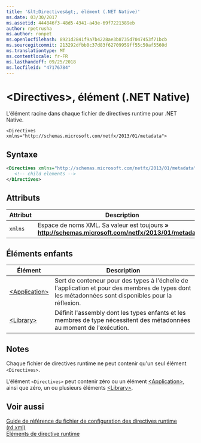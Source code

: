 ```yaml
---
title: '&lt;Directives&gt;, élément (.NET Native)'
ms.date: 03/30/2017
ms.assetid: 444846f3-48d5-4341-a43e-69f7221389eb
author: rpetrusha
ms.author: ronpet
ms.openlocfilehash: 8921d2841f9a7b4228ae3b8735d7047453f71bcb
ms.sourcegitcommit: 213292dfbb0c37d83f62709959ff55c50af5560d
ms.translationtype: MT
ms.contentlocale: fr-FR
ms.lasthandoff: 09/25/2018
ms.locfileid: "47176784"
---
```

# <a name="ltdirectivesgt-element-net-native"></a>&lt;Directives&gt;, élément (.NET Native)
L’élément racine dans chaque fichier de directives runtime pour .NET Native.  
  
 `<Directives xmlns="http://schemas.microsoft.com/netfx/2013/01/metadata">` 
  
## <a name="syntax"></a>Syntaxe  
  
```xml  
<Directives xmlns="http://schemas.microsoft.com/netfx/2013/01/metadata">  
   <!-- child elements -->   
</Directives>  
```  
  
## <a name="attributes"></a>Attributs  
  
|Attribut|Description|  
|---------------|-----------------|  
|`xmlns`|Espace de noms XML. Sa valeur est toujours **» http://schemas.microsoft.com/netfx/2013/01/metadata»**.|  
  
## <a name="child-elements"></a>Éléments enfants  
  
|Élément|Description|  
|-------------|-----------------|  
|[\<Application>](../../../docs/framework/net-native/application-element-net-native.md)|Sert de conteneur pour des types à l'échelle de l'application et pour des membres de types dont les métadonnées sont disponibles pour la réflexion.|  
|[\<Library>](../../../docs/framework/net-native/library-element-net-native.md)|Définit l'assembly dont les types enfants et les membres de type nécessitent des métadonnées au moment de l'exécution.|  
  
## <a name="remarks"></a>Notes  
 Chaque fichier de directives runtime ne peut contenir qu'un seul élément `<Directives>`.  
  
 L’élément `<Directives>` peut contenir zéro ou un élément [\<Application>](../../../docs/framework/net-native/application-element-net-native.md), ainsi que zéro, un ou plusieurs éléments [\<Library>](../../../docs/framework/net-native/library-element-net-native.md).  
  
## <a name="see-also"></a>Voir aussi  
 [Guide de référence du fichier de configuration des directives runtime (rd.xml)](../../../docs/framework/net-native/runtime-directives-rd-xml-configuration-file-reference.md)  
 [Éléments de directive runtime](../../../docs/framework/net-native/runtime-directive-elements.md)
